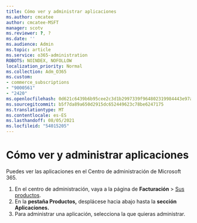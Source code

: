 ```yaml
---
title: Cómo ver y administrar aplicaciones
ms.author: cmcatee
author: cmcatee-MSFT
manager: scotv
ms.reviewer: ?, ?
ms.date: ''
ms.audience: Admin
ms.topic: article
ms.service: o365-administration
ROBOTS: NOINDEX, NOFOLLOW
localization_priority: Normal
ms.collection: Adm_O365
ms.custom:
- commerce_subscriptions
- "9000561"
- "2420"
ms.openlocfilehash: 0d621c6439b6b95cee2c3d1b2997339f964802319984443e97a81e492babb6ba
ms.sourcegitcommit: b5f7da89a650d2915dc652449623c78be6247175
ms.translationtype: MT
ms.contentlocale: es-ES
ms.lasthandoff: 08/05/2021
ms.locfileid: "54015205"
---
```

# <a name="how-to-view-and-manage-apps"></a>Cómo ver y administrar aplicaciones

Puedes ver las aplicaciones en el Centro de administración de Microsoft 365.

1. En el centro de administración, vaya a la página de **Facturación** > [Sus productos](https://go.microsoft.com/fwlink/p/?linkid=842054).
2. En la **pestaña Productos,** desplácese hacia abajo hasta la **sección Aplicaciones.**
3. Para administrar una aplicación, selecciona la que quieras administrar.